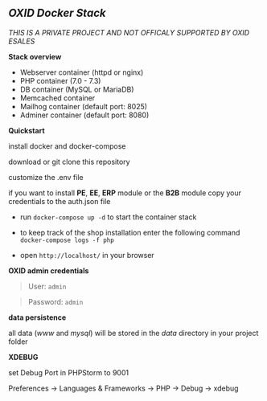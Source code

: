 **_OXID Docker Stack_**
---
_THIS IS A PRIVATE PROJECT AND NOT OFFICALY SUPPORTED BY OXID ESALES_

**Stack overview**

* Webserver container (httpd or nginx)
* PHP container (7.0 - 7.3)
* DB container (MySQL or MariaDB)
* Memcached container
* Mailhog container (default port: 8025)
* Adminer container (default port: 8080)

**Quickstart**

install docker and docker-compose

download or git clone this repository

customize the .env file

if you want to install **PE**, **EE**, **ERP** module or the **B2B** module copy your credentials to the auth.json file

* run `docker-compose up -d` to start the container stack

* to keep track of the shop installation enter the following command 
`docker-compose logs -f php`

* open `http://localhost/` in your browser


**OXID admin credentials**

> User: `admin`

> Password: `admin`

**data persistence**

all data (_www_ and _mysql_) will be stored in the _data_ directory in your project folder

**XDEBUG**

set Debug Port in PHPStorm to 9001

Preferences -> Languages & Frameworks -> PHP -> Debug -> xdebug
